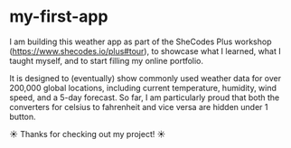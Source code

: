 # my-first-app

I am building this weather app as part of the SheCodes Plus workshop (https://www.shecodes.io/plus#tour), to showcase what I learned, what I taught myself, and to start filling my online portfolio. 

It is designed to (eventually) show commonly used weather data for over 200,000 global locations, including current temperature, humidity, wind speed, and a 5-day forecast. So far, I am particularly proud that both the converters for celsius to fahrenheit and vice versa are hidden under 1 button. 

☀️ Thanks for checking out my project! ☀️
